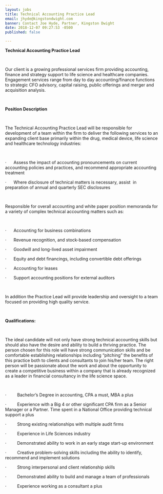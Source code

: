 ```yaml
---
layout: jobs
title: Technical Accounting Practice Lead
email: jhyde@kingstondwight.com
banner: Contact Joe Hyde, Partner, Kingston Dwight
date: 2018-12-07 09:27:53 -0500
published: false

---
```

**Technical Accounting Practice Lead**

 

Our client is a growing professional services firm providing accounting, finance and strategy support to life science and healthcare companies. Engagement services range from day to day accounting/finance functions to strategic CFO advisory, capital raising, public offerings and merger and acquisition analysis.

 

**Position Description**

 

The Technical Accounting Practice Lead will be responsible for development of a team within the firm to deliver the following services to an expanding client base primarily within the drug, medical device, life science and healthcare technology industries:

 

·      Assess the impact of accounting pronouncements on current accounting policies and practices, and recommend appropriate accounting treatment

·      Where disclosure of technical matters is necessary, assist  in preparation of annual and quarterly SEC disclosures

 

Responsible for overall accounting and white paper position memoranda for a variety of complex technical accounting matters such as:

 

·      Accounting for business combinations

·      Revenue recognition, and stock-based compensation 

·      Goodwill and long-lived asset impairment 

·      Equity and debt financings, including convertible debt offerings

·      Accounting for leases  

·      Support accounting positions for external auditors

 

In addition the Practice Lead will provide leadership and oversight to a team focused on providing high quality service.  

 

**Qualifications:**

 

The ideal candidate will not only have strong technical accounting skills but should also have the desire and ability to build a thriving practice. The person chosen for this role will have strong communication skills and be comfortable establishing relationships including “pitching” the benefits of this practice both to clients and consultants to join his/her team. The right person will be passionate about the work and about the opportunity to create a competitive business within a company that is already recognized as a leader in financial consultancy in the life science space.

 

·         Bachelor’s Degree in accounting, CPA a must, MBA a plus

·         Experience with a Big 4 or other significant CPA firm as a Senior Manager or a Partner. Time spent in a National Office providing technical support a plus

·         Strong existing relationships with multiple audit firms

·         Experience in Life Sciences industry

·         Demonstrated ability to work in an early stage start-up environment

·         Creative problem-solving skills including the ability to identify, recommend and implement solutions

·         Strong interpersonal and client relationship skills

·         Demonstrated ability to build and manage a team of professionals

·         Experience working as a consultant a plus